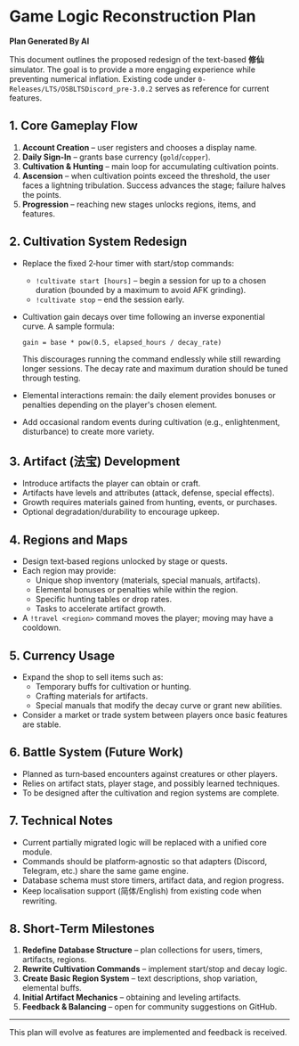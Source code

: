 # Game Logic Reconstruction Plan

**Plan Generated By AI**

This document outlines the proposed redesign of the text-based **修仙** simulator.
The goal is to provide a more engaging experience while preventing numerical
inflation. Existing code under `0-Releases/LTS/OSBLTSDiscord_pre-3.0.2` serves as
reference for current features.

## 1. Core Gameplay Flow
1. **Account Creation** – user registers and chooses a display name.
2. **Daily Sign-In** – grants base currency (`gold`/`copper`).
3. **Cultivation & Hunting** – main loop for accumulating cultivation points.
4. **Ascension** – when cultivation points exceed the threshold, the user faces a
   lightning tribulation. Success advances the stage; failure halves the points.
5. **Progression** – reaching new stages unlocks regions, items, and features.

## 2. Cultivation System Redesign
- Replace the fixed 2‑hour timer with start/stop commands:
  - `!cultivate start [hours]` – begin a session for up to a chosen duration
    (bounded by a maximum to avoid AFK grinding).
  - `!cultivate stop` – end the session early.
- Cultivation gain decays over time following an inverse exponential curve. A
  sample formula:
  
  ```text
  gain = base * pow(0.5, elapsed_hours / decay_rate)
  ```

  This discourages running the command endlessly while still rewarding longer
  sessions. The decay rate and maximum duration should be tuned through testing.
- Elemental interactions remain: the daily element provides bonuses or
  penalties depending on the player's chosen element.
- Add occasional random events during cultivation (e.g., enlightenment,
  disturbance) to create more variety.

## 3. Artifact (法宝) Development
- Introduce artifacts the player can obtain or craft.
- Artifacts have levels and attributes (attack, defense, special effects).
- Growth requires materials gained from hunting, events, or purchases.
- Optional degradation/durability to encourage upkeep.

## 4. Regions and Maps
- Design text‑based regions unlocked by stage or quests.
- Each region may provide:
  - Unique shop inventory (materials, special manuals, artifacts).
  - Elemental bonuses or penalties while within the region.
  - Specific hunting tables or drop rates.
  - Tasks to accelerate artifact growth.
- A `!travel <region>` command moves the player; moving may have a cooldown.

## 5. Currency Usage
- Expand the shop to sell items such as:
  - Temporary buffs for cultivation or hunting.
  - Crafting materials for artifacts.
  - Special manuals that modify the decay curve or grant new abilities.
- Consider a market or trade system between players once basic features are
  stable.

## 6. Battle System (Future Work)
- Planned as turn‑based encounters against creatures or other players.
- Relies on artifact stats, player stage, and possibly learned techniques.
- To be designed after the cultivation and region systems are complete.

## 7. Technical Notes
- Current partially migrated logic will be replaced with a unified core module.
- Commands should be platform‑agnostic so that adapters (Discord, Telegram, etc.)
  share the same game engine.
- Database schema must store timers, artifact data, and region progress.
- Keep localisation support (简体/English) from existing code when rewriting.

## 8. Short‑Term Milestones
1. **Redefine Database Structure** – plan collections for users, timers,
   artifacts, regions.
2. **Rewrite Cultivation Commands** – implement start/stop and decay logic.
3. **Create Basic Region System** – text descriptions, shop variation,
   elemental buffs.
4. **Initial Artifact Mechanics** – obtaining and leveling artifacts.
5. **Feedback & Balancing** – open for community suggestions on GitHub.

---
This plan will evolve as features are implemented and feedback is received.
